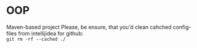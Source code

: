 # OOP
Maven-based project
Please, be ensure, that you'd clean cahched config-files from intellijidea for github: <br>
```git rm -rf --cached ./```
